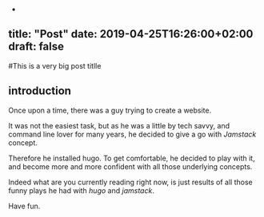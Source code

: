 -
title: "Post"
date: 2019-04-25T16:26:00+02:00
draft: false
---

#This is a very big post titlle
## introduction

Once upon a time, there was a guy trying to create a website.

It was not the easiest task, but as he was a little by tech savvy, and command line lover for many years, he decided to give a go with *Jamstack* concept. 

Therefore he installed hugo. To get comfortable, he decided to play with it, and become more and more confident with all those underlying concepts. 

Indeed what are you currently reading right now, is just results of all those funny plays he had with *hugo* and *jamstack*. 

Have fun. 


